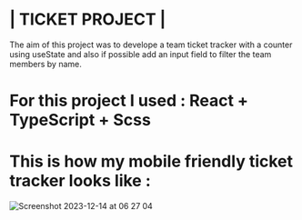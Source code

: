 # | TICKET PROJECT |

The aim of this project was to develope a team ticket tracker with a counter using useState and also if possible add an input field to filter the team members by name.

# For this project I used : React + TypeScript + Scss


# This is how my mobile friendly ticket tracker looks like :


![Screenshot 2023-12-14 at 06 27 04](https://github.com/AISimonetta/ticket-tracker/assets/122782260/23e1578e-459e-426b-b33b-0eaba9ef601d)
